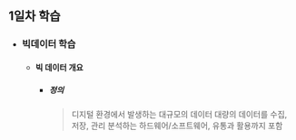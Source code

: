 ## 1일차 학습

- ### 빅데이터 학습
    - #### 빅 데이터 개요
        - ##### 정의
             > 디지털 환경에서 발생하는 대규모의 데이터
             > 대량의 데이터를 수집, 저장, 관리 분석하는 하드웨어/소프트웨어, 유통과 활용까지 포함